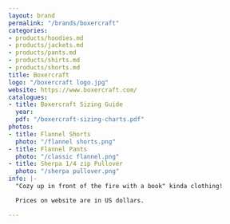 ```yaml
---
layout: brand
permalink: "/brands/boxercraft"
categories:
- products/hoodies.md
- products/jackets.md
- products/pants.md
- products/shirts.md
- products/shorts.md
title: Boxercraft
logo: "/boxercraft logo.jpg"
website: https://www.boxercraft.com/
catalogues:
- title: Boxercraft Sizing Guide
  year: 
  pdf: "/boxercraft-sizing-charts.pdf"
photos:
- title: Flannel Shorts
  photo: "/flannel shorts.png"
- title: Flannel Pants
  photo: "/classic flannel.png"
- title: Sherpa 1/4 zip Pullover
  photo: "/sherpa pullover.png"
info: |-
  "Cozy up in front of the fire with a book" kinda clothing!

  Prices on website are in US dollars.

---
```

